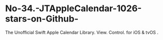 # No-34.-JTAppleCalendar-1026-stars-on-Github-
The Unofficial Swift Apple Calendar Library. View. Control. for iOS &amp; tvOS .
